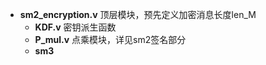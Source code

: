 - **sm2_encryption.v**  顶层模块，预先定义加密消息长度len_M
  - **KDF.v**  密钥派生函数
  - **P_mul.v** 点乘模块，详见sm2签名部分
  - **sm3** 